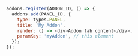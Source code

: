 ```js filename="/my-addon/manager.js" renderer="common" language="js"
addons.register(ADDON_ID, () => {
  addons.add(PANEL_ID, {
    type: types.PANEL,
    title: 'My Addon',
    render: () => <div>Addon tab content</div>,
    paramKey: 'myAddon', // this element
  });
});
```

